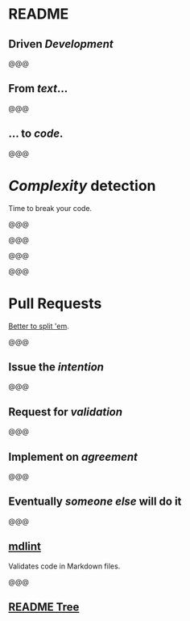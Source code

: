 # README

## Driven *Development*

@@@

<!-- .slide: data-background="../../2012/paris-web/images/testing-by-writing.png" -->

## From *text*…

@@@

<!-- .slide: data-background="../../2012/paris-web/images/tests.png" -->

## … to *code*.

@@@

# *Complexity* detection

Time to break your code.

@@@

<!-- .slide: data-background="images/code-split-before.png" data-background-size="100%" data-background-color="white" -->

@@@

<!-- .slide: data-background="images/code-split-module.png" data-background-size="75%" data-background-color="white" -->

@@@

<!-- .slide: data-background="images/code-split-config.png" data-background-size="75%" data-background-color="white" -->

@@@

# Pull Requests

[Better to split 'em](https://thom4.net/2013/the-55-commits-syndrome/).

@@@

<!-- .slide: data-background="../chtijs/images/pull-request.png" -->

## Issue the *intention*

@@@

<!-- .slide: data-background="images/pr-validation.png" -->

## Request for *validation*

@@@

<!-- .slide: data-background="images/pr-agreement.png" -->

## Implement on *agreement*

@@@

<!-- .slide: data-background="images/pr-other.png" -->

## Eventually *someone else* will do it

@@@

## [mdlint](https://github.com/ChrisWren/mdlint)

Validates code in Markdown files.

@@@

<!-- .slide: data-background="images/readme-tree.jpg" -->

## [README Tree](https://github.com/DTrejo/readmetree)

